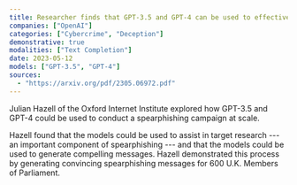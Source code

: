 ```yaml
---
title: Researcher finds that GPT-3.5 and GPT-4 can be used to effectively generate spearphishing messages at scale
companies: ["OpenAI"]
categories: ["Cybercrime", "Deception"]
demonstrative: true
modalities: ["Text Completion"]
date: 2023-05-12
models: ["GPT-3.5", "GPT-4"]
sources:
  - "https://arxiv.org/pdf/2305.06972.pdf"
---
```


Julian Hazell of the Oxford Internet Institute explored how GPT-3.5 and GPT-4
could be used to conduct a spearphishing campaign at scale.

Hazell found that the models could be used to assist in target research --- an
important component of spearphishing --- and that the models could be used to
generate compelling messages. Hazell demonstrated this process by generating
convincing spearphishing messages for 600 U.K. Members of Parliament.